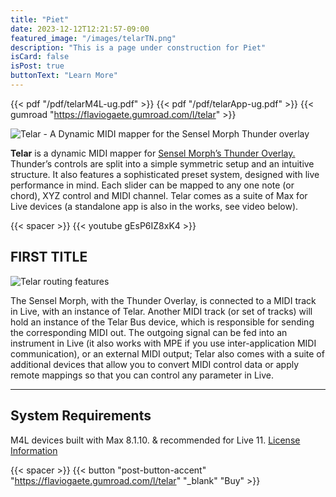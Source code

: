 ```yaml
---
title: "Piet"
date: 2023-12-12T12:21:57-09:00
featured_image: "/images/telarTN.png"
description: "This is a page under construction for Piet"
isCard: false
isPost: true
buttonText: "Learn More"
---
```

{{< pdf "/pdf/telarM4L-ug.pdf" >}}
{{< pdf "/pdf/telarApp-ug.pdf" >}}
{{< gumroad "https://flaviogaete.gumroad.com/l/telar" >}}

![Telar - A Dynamic MIDI mapper for the Sensel Morph Thunder overlay](/images/telarTN.png)

**Telar** is a dynamic MIDI mapper for [Sensel Morph’s Thunder Overlay.](https://morph.sensel.com/pages/buchla-thunder-overlay)
Thunder’s controls are split into a simple symmetric setup and an intuitive structure.
It also features a sophisticated preset system, designed with live performance in mind. 
Each slider can be mapped to any one note (or chord), XYZ control and MIDI channel. 
Telar comes as a suite of Max for Live devices (a standalone app is also in the works, see video below).

{{< spacer >}}
{{< youtube gEsP6IZ8xK4 >}}

## FIRST TITLE

![Telar routing features](telarRouting.png)

The Sensel Morph, with the Thunder Overlay, is connected to a MIDI track in Live, with an instance of Telar. Another MIDI track (or set of tracks) will hold an instance of the Telar Bus device, which is responsible for sending the corresponding MIDI out. The outgoing signal can be fed into an instrument in Live (it also works with MPE if you use inter-application MIDI communication), or an external MIDI output; Telar also comes with a suite of additional devices that allow you to convert MIDI control data or apply remote mappings so that you can control any parameter in Live.

---

## System Requirements

M4L devices built with Max 8.1.10. & recommended for Live 11.
[License Information](/license)

{{< spacer >}}
{{< button "post-button-accent" "https://flaviogaete.gumroad.com/l/telar" "_blank" "Buy" >}}


